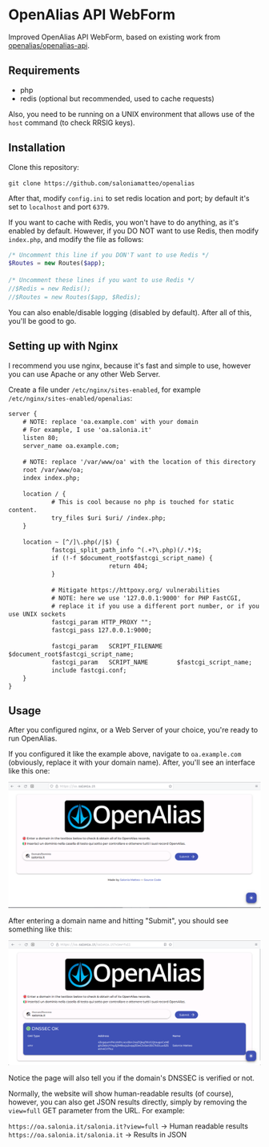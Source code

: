 # OpenAlias API WebForm
Improved OpenAlias API WebForm, based on existing work from [openalias/openalias-api](https://github.com/openalias/openalias-api).

## Requirements
- php
- redis (optional but recommended, used to cache requests)

Also, you need to be running on a UNIX environment that allows use of the `host` command (to check RRSIG keys).

## Installation
Clone this repository:

`git clone https://github.com/saloniamatteo/openalias`

After that, modify `config.ini` to set redis location and port; by default it's set to `localhost` and port `6379`.

If you want to cache with Redis, you won't have to do anything, as it's enabled by default.
However, if you DO NOT want to use Redis, then modify `index.php`, and modify the file as follows:

```php
/* Uncomment this line if you DON'T want to use Redis */
$Routes = new Routes($app);

/* Uncomment these lines if you want to use Redis */
//$Redis = new Redis();
//$Routes = new Routes($app, $Redis);
```

You can also enable/disable logging (disabled by default). After all of this, you'll be good to go.

## Setting up with Nginx

I recommend you use nginx, because it's fast and simple to use, however you can use Apache or any other Web Server.

Create a file under `/etc/nginx/sites-enabled`, for example `/etc/nginx/sites-enabled/openalias`:

```nginx
server {
	# NOTE: replace 'oa.example.com' with your domain
	# For example, I use 'oa.salonia.it'
	listen 80;
	server_name oa.example.com;

	# NOTE: replace '/var/www/oa' with the location of this directory
	root /var/www/oa;
	index index.php;

	location / {
			# This is cool because no php is touched for static content.
			try_files $uri $uri/ /index.php;
	}

	location ~ [^/]\.php(/|$) {
			fastcgi_split_path_info ^(.+?\.php)(/.*)$;
			if (!-f $document_root$fastcgi_script_name) {
							return 404;
			}

			# Mitigate https://httpoxy.org/ vulnerabilities
			# NOTE: here we use '127.0.0.1:9000' for PHP FastCGI,
			# replace it if you use a different port number, or if you use UNIX sockets
			fastcgi_param HTTP_PROXY "";
			fastcgi_pass 127.0.0.1:9000;

			fastcgi_param   SCRIPT_FILENAME    $document_root$fastcgi_script_name;
			fastcgi_param   SCRIPT_NAME        $fastcgi_script_name;
			include fastcgi.conf;
	}
}
```

## Usage

After you configured nginx, or a Web Server of your choice, you're ready to run OpenAlias.

If you configured it like the example above, navigate to `oa.example.com` (obviously, replace it with your domain name).
After, you'll see an interface like this one:

![Landing page](main.png)

After entering a domain name and hitting "Submit", you should see something like this:

![Results page](res.png)

Notice the page will also tell you if the domain's DNSSEC is verified or not.

Normally, the website will show human-readable results (of course), however, you can also get JSON results directly, simply by removing the `view=full` GET parameter from the URL.
For example:

`https://oa.salonia.it/salonia.it?view=full` -> Human readable results
`https://oa.salonia.it/salonia.it`           -> Results in JSON
